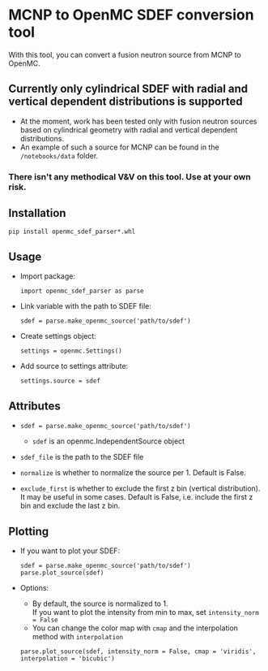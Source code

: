 # MCNP to OpenMC SDEF conversion tool

With this tool, you can convert a fusion neutron source from MCNP to OpenMC.

## Currently only cylindrical SDEF with radial and vertical dependent distributions is supported

- At the moment, work has been tested only with fusion neutron sources based on cylindrical geometry with radial and vertical dependent distributions.
- An example of such a source for MCNP can be found in the `/notebooks/data` folder.

### There isn't any methodical V&V on this tool. Use at your own risk.

## Installation

`pip install openmc_sdef_parser*.whl`

## Usage

- Import package:

    `import openmc_sdef_parser as parse`

- Link variable with the path to SDEF file:

    `sdef = parse.make_openmc_source('path/to/sdef')`

- Create settings object:

    `settings = openmc.Settings()`

- Add source to settings attribute:

    `settings.source = sdef`

## Attributes

- `sdef = parse.make_openmc_source('path/to/sdef')`

    - `sdef` is an openmc.IndependentSource object

- `sdef_file` is the path to the SDEF file
- `normalize` is whether to normalize the source per 1. Default is False.
- `exclude_first` is whether to exclude the first z bin (vertical distribution). It may be useful in some cases. Default is False, i.e. include the first z bin and exclude the last z bin.

## Plotting

- If you want to plot your SDEF:

    `sdef = parse.make_openmc_source('path/to/sdef')`\
    `parse.plot_source(sdef)`

- Options:
     - By default, the source is normalized to 1.\
       If you want to plot the intensity from min to max, set `intensity_norm = False`
     - You can change the color map with `cmap` and the interpolation method with `interpolation`

     `parse.plot_source(sdef, intensity_norm = False, cmap = 'viridis', interpolation = 'bicubic')`

